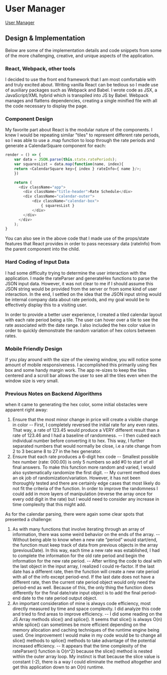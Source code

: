 # User Manager

[User Manager][pages]

[pages]: https://jahatch512.github.io/UserManager/

## Design & Implementation

Below are some of the implementation details and code snippets from some of the more challenging, creative, and unique aspects of the application.

### React, Webpack, other tools

I decided to use the front end framework that I am most comfortable with and truly excited about. Writing vanilla React can be tedious so I made use of auxiliary packages such as Webpack and Babel. I wrote code as JSX, a JavaScript/XML hybrid which is transpiled into JS by Babel. Webpack manages and flattens dependencies, creating a single minified file with all the code necessary to display the page.

### Component Design

My favorite part about React is the modular nature of the components. I knew I would be repeating similar "tiles" to represent different rate periods, so I was able to use a .map function to loop through the rate periods and generate a CalendarSquare component for each:

```javascript
render = () => {
    var data = JSON.parse(this.state.ratePeriods);
    var squaresList = data.map(function(name, index){
    return <CalendarSquare key={ index } rateInfo={ name }/>;
    })

    return (
      <div className="app">
        <div className="title-header">Rate Schedule</div>
        <div className="calendar-outer">
            <div className="calendar-box">
                { squaresList }
            </div>
        </div>
      </div>
    );
}
```
You can also see in the above code that I made use of the props/state features that React provides in order to pass necessary data (rateInfo) from the parent component into the child.

### Hard Coding of Input Data

I had some difficulty trying to determine the user interaction with the application. I made the rateParser and generateHex functions to parse the JSON input data. However, it was not clear to me if I should assume this JSON string would be provided from the server or from some kind of user interaction. In the end, I settled on the idea that the JSON input string would be internal company data about rate periods, and my goal would be to effectively display this to a visiting user.

In order to provide a better user experience, I created a tiled calendar layout with each rate period being a tile. The user can hover over a tile to see the rate associated with the date range. I also included the hex color value in order to quickly demonstrate the random variation of hex colors between rates.

### Mobile Friendly Design

If you play around with the size of the viewing window, you will notice some amount of mobile responsiveness. I accomplished this primarily using flex box and some handy margin work. The app re-sizes to keep the tiles centered and a scroll bar allows the user to see all the tiles even when the window size is very small.

### Previous Notes on Backend Algorithms

when it came to generating the hex color, some initial obstacles were apparent right away:
1. Ensure that the most minor change in price will create a visible change in color
 -- First, I completely reversed the initial rate for any even rates. That way, a rate of 123.45 would produce a VERY different result than a rate of 123.46 and I had a baseline of randomness.
 -- I then cubed each individual number before converting it to hex. This way, I further separated numbers that would normally be close, i.e a rate change from 2 to 3 became 8 to 27 in the hex generator.
2. Ensure that each rate produces a 6-digit hex code
 -- Smallest possible hex number (rate: 000.00) is only 5 numbers so add #0 to start of all final answers. To make this function more random and varied, I would also systematically randomize the first digit.
 -- My current method does an ok job of randomization/variation. However, it has not been thoroughly tested and there are certainly edge cases that most likely do not fit the criteria of the function.
    In order to improve the randomness I could add in more layers of manipulation (reverse the array once for every odd digit in the rate) but I would need to consider any increase in time complexity that this might add.

As for the calendar parsing, there were again some clear spots that presented a challenge:
1. As with many functions that involve iterating through an array of information, there was some weird behavior on the ends of the array.
 -- Without being able to know when a new rate “period” would start/end, the function must keep track of data from previous objects in the array (previousDate). In this way, each time a new rate was established, I had to complete the information for the old rate period and begin the information for the new rate period.
 -- After writing the code to deal with the last object in the input array, I realized I could re-factor. If the last date has a different rate, then the function will create a new rate period with all of the info except period-end. If the last date does not have a different rate, then the current rate period object would only need the period-end as well. Because of this, the only thing the function does differently for the final date/rate input object is to add the final period-end date to the rate period output object.
2. An important consideration of mine is always code efficiency, most directly measured by time and space complexity. I did analyze this code and tried to find areas to improve efficiency.
 -- I did some reading on the JS Array methods slice() and splice(). It seems that slice() is always O(n) while splice() can sometimes be more efficient depending on the memory allocation and caching techniques of the runtime engine being used. One improvement I would make in my code would be to change all slice() methods to splice() methods to take advantage of the potential increased efficiency.
 -- It appears that the time complexity of the rateParser() function is O(n^2) because the slice() method is nested within the outer array loop. My instinct is that because the slice value is constant (-2), there is a way I could eliminate the method altogether and get this application down to an O(n) runtime.
